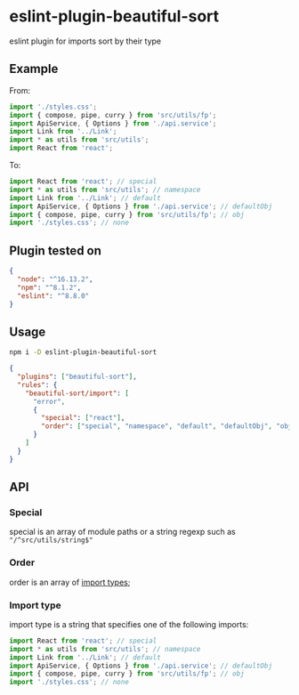 # eslint-plugin-beautiful-sort

eslint plugin for imports sort by their type

## Example

From:

```js
import './styles.css';
import { compose, pipe, curry } from 'src/utils/fp';
import ApiService, { Options } from './api.service';
import Link from '../Link';
import * as utils from 'src/utils';
import React from 'react';
```

To:

```js
import React from 'react'; // special
import * as utils from 'src/utils'; // namespace
import Link from '../Link'; // default
import ApiService, { Options } from './api.service'; // defaultObj
import { compose, pipe, curry } from 'src/utils/fp'; // obj
import './styles.css'; // none
```

## Plugin tested on

```json
{
  "node": "^16.13.2",
  "npm": "^8.1.2",
  "eslint": "^8.8.0"
}
```

## Usage

```bash
npm i -D eslint-plugin-beautiful-sort
```

```json
{
  "plugins": ["beautiful-sort"],
  "rules": {
    "beautiful-sort/import": [
      "error",
      {
        "special": ["react"],
        "order": ["special", "namespace", "default", "defaultObj", "obj", "none"]
      }
    ]
  }
}
```

## API

### Special

special is an array of module paths or a string regexp such as `"/^src/utils/string$"`

### Order

order is an array of [import types](#import-type);

### Import type

import type is a string that specifies one of the following imports:

```js
import React from 'react'; // special
import * as utils from 'src/utils'; // namespace
import Link from '../Link'; // default
import ApiService, { Options } from './api.service'; // defaultObj
import { compose, pipe, curry } from 'src/utils/fp'; // obj
import './styles.css'; // none
```
